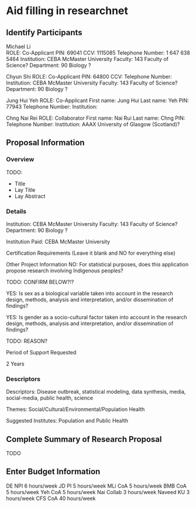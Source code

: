 # Aid filling in researchnet

## Identify Participants

Michael Li  
ROLE: Co-Applicant
PIN: 69041
CCV: 1115085
Telephone Number: 1 647 638 5464
Institution: CEBA	McMaster University
Faculty: 143	Faculty of Science?
Department: 90 Biology ?

Chyun Shi 
ROLE: Co-Applicant
PIN: 64800 
CCV: 
Telephone Number:
Institution: CEBA	McMaster University
Faculty: 143   Faculty of Science?
Department: 90 Biology ?

Jung Hui Yeh
ROLE: Co-Applicant
First name: Jung Hui
Last name: Yeh
PIN: 77943
Telephone Number:
Institution:

Chng Nai Rei
ROLE: Collaborator
First name: Nai Rui
Last name: Chng
PIN: 
Telephone Number:
Institution: AAAX	University of Glasgow (Scotland)?

## Proposal Information

### Overview

TODO:

- Title
- Lay Title
- Lay Abstract

### Details
Institution: CEBA McMaster University
Faculty: 143   Faculty of Science?
Department: 90 Biology ?

Institution Paid: CEBA McMaster University

Certification Requirements  (Leave it blank and NO for everything else)

Other Project Information
NO: For statistical purposes, does this application propose research involving Indigenous peoples?

TODO: CONFIRM BELOW?!?

YES: Is sex as a biological variable taken into account in the research design, methods, analysis and interpretation, and/or dissemination of findings?

YES: Is gender as a socio-cultural factor taken into account in the research design, methods, analysis and interpretation, and/or dissemination of findings? 

TODO: REASON?

Period of Support Requested

2 Years

### Descriptors

Descriptors: Disease outbreak, statistical modeling, data synthesis, media, social-media, public health, science

Themes: Social/Cultural/Environmental/Population Health

Suggested Institutes: Population and Public Health 

## Complete Summary of Research Proposal

TODO

## Enter Budget Information

DE NPI 6 hours/week
JD PI 5 hours/week
MLi CoA 5 hours/week
BMB CoA 5 hours/week
Yeh CoA 5 hours/week
Nai Collab 3 hours/week
Naveed KU 3 hours/week
CFS CoA 40 hours/week





